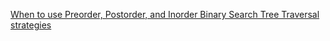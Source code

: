 [When to use Preorder, Postorder, and Inorder Binary Search Tree Traversal strategies](https://stackoverflow.com/a/42477229/10928027)
